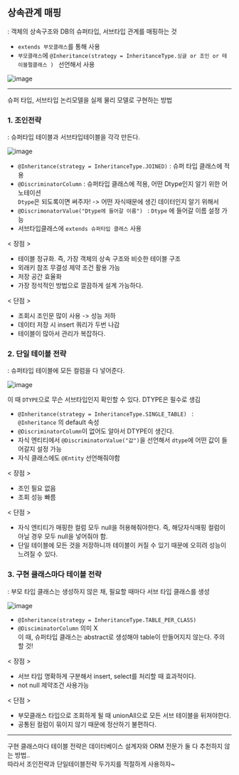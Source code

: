 ## 상속관계 매핑
: 객체의 상속구조와 DB의 슈퍼타입, 서브타입 관계를 매핑하는 것

- ```extends 부모클래스```를 통해 사용   
- ```부모클래스```에  ```@Inheritance(strategy = InheritanceType.싱글 or 조인 or 테이블펄클래스 ) ``` 선언해서 사용    


![image](https://user-images.githubusercontent.com/46811084/145056707-4d41a933-a1ce-4ce5-8896-f960da2f1e94.png)

------------------------------------------------------------------------------------------
슈퍼 타입, 서브타입 논리모델을 실제 물리 모델로 구현하는 방법

### 1. 조인전략   
: 슈퍼타입 테이블과 서브타입테이블을 각각 만든다.

![image](https://user-images.githubusercontent.com/46811084/145056859-ef7355fd-a28d-489e-9e3a-0582cc32a005.png)

- ```@Inheritance(strategy = InheritanceType.JOINED)``` : 슈퍼 타입 클래스에 적용
- ```@DiscriminatorColumn``` : 슈퍼타입 클래스에 적용, 어떤 Dtype인지 알기 위한 어노테이션   
  ```Dtype```은 되도록이면 써주자! -> 어떤 자식때문에 생긴 데이터인지 알기 위해서
- ```@DiscrimonatorValue("Dtype에 들어갈 이름") ``` : ```Dtype``` 에 들어갈 이름 설정 가능
- 서브타입클래스에 ```extends 슈퍼타입 클래스``` 사용

< 장점 >
- 테이블 정규화. 즉, 가장 객체의 상속 구조와 비슷한 테이블 구조
- 외래키 참조 무결성 제약 조건 활용 가능
- 저장 공간 효율화
- 가장 정석적인 방법으로 깔끔하게 설계 가능하다. 

< 단점 >
- 조회시 조인문 많이 사용 -> 성능 저하
- 데이터 저장 시 insert 쿼리가 두번 나감
- 테이블이 많아서 관리가 복잡하다.

### 2. 단일 테이블 전략
: 슈퍼타입 테이블에 모든 컬럼을 다 넣어준다.

![image](https://user-images.githubusercontent.com/46811084/145058798-ed2c452f-bf42-477f-9960-f2f1f3302c4a.png)

이 때 ```DTYPE```으로 무슨 서브타입인지 확인할 수 있다. DTYPE은 필수로 생김

- ```@Inheritance(strategy = InheritanceType.SINGLE_TABLE) ``` : ```@Inheritance``` 의 default 속성
- ```@DiscriminatorColumn```이 없어도 알아서 DTYPE이 생긴다.
- 자식 엔티티에서 ```@DiscriminatorValue("값")```을 선언해서 ```dtype```에 어떤 값이 들어갈지 설정 가능
- 자식 클래스에도 ```@Entity``` 선언해줘야함

< 장점 >
- 조인 필요 없음
- 조회 성능 빠름

< 단점 >
- 자식 엔티티가 매핑한 컬럼 모두 null을 허용해줘야한다. 즉, 해당자식매핑 컬럼이 아닐 경우 모두 null을 넣어줘야 함.
- 단일 테이블에 모든 것을 저장하니까 테이블이 커질 수 있기 때문에 오히려 성능이 느려질 수 있다.

### 3. 구현 클래스마다 테이블 전략
: 부모 타입 클래스는 생성하지 않은 채, 필요할 때마다 서브 타입 클래스를 생성

![image](https://user-images.githubusercontent.com/46811084/145059948-2f7637f5-be3b-4e64-9c20-5ef2f7bb756c.png)

- ```@Inheritance(strategy = InheritanceType.TABLE_PER_CLASS)```
- ```@DisciminatorColumn``` 의미 X   
이 때, 슈퍼타입 클래스는 abstract로 생성해야 table이 만들어지지 않는다. 주의 할 것!   

< 장점 >
- 서브 타입 명확하게 구분해서 insert, select를 처리할 때 효과적이다.
- not null 제약조건 사용가능

< 단점 >
- 부모클래스 타입으로 조회하게 될 때 unionAll으로 모든 서브 테이블을 뒤져야한다.
- 공통된 컬럼이 묶이지 않기 때문에 정산하기 불편하다.

------------------------------------------------------------------------------------------------------------------------------
구현 클래스마다 테이블 전략은 데이터베이스 설계자와 ORM 전문가 둘 다 추천하지 않는 방법..   
따라서 조인전략과 단일테이블전략 두가지를 적절하게 사용하자~   

